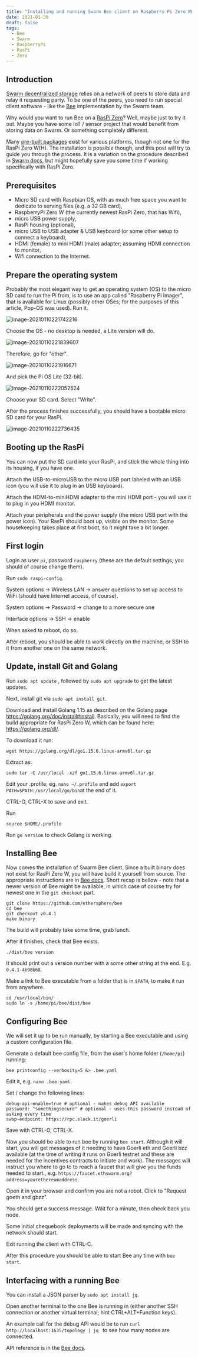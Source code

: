 ```yaml
---
title: "Installing and running Swarm Bee client on Raspberry Pi Zero WH"
date: 2021-01-30
draft: false
tags:
  - Bee
  - Swarm
  - RaspberryPi
  - RasPi
  - Zero
---
```


## Introduction

[Swarm decentralized storage](https://swarm.ethereum.org/) relies on a network of peers to store data and relay it requesting party. To be one of the peers, you need to run special client software - like the [Bee](https://github.com/ethersphere/bee) implementation by the Swarm team.

Why would you want to run Bee on a [RasPi Zero](https://www.raspberrypi.org/products/raspberry-pi-zero-w/)? Well, maybe just to try it out. Maybe you have some IoT / sensor project that would benefit from storing data on Swarm. Or something completely different.

Many [pre-built packages](https://github.com/ethersphere/bee/releases) exist for various platforms, though not one for the RasPi Zero W(H). The installation is possible though, and this post will try to guide you through the process. It is a variation on the procedure described in [Swarm docs](https://docs.ethswarm.org/docs/), but might hopefully save you some time if working specifically with RasPi Zero.

## Prerequisites
- Micro SD card with Raspbian OS, with as much free space you want to dedicate to serving files (e.g. a 32 GB card),
- RaspberryPi Zero W (the currently newest RasPi Zero, that has Wifi),
- micro USB power supply,
- RasPi housing (optional),
- micro USB to USB adapter & USB keyboard (or some other setup to connect a keyboard),
- HDMI (female) to mini HDMI (male) adapter; assuming HDMI connection to monitor,
- Wifi connection to the Internet.

## Prepare the operating system

Probably the most elegant way to get an operating system (OS) to the micro SD card to run the Pi from, is to use an app called "Raspberry Pi Imager", that is available for Linux (possibly other OSes; for the purposes of this article, Pop-OS was used).
Run it.

![image-20210110221742216](/blog-posts/bee-on-raspberry-pi-zero.assets/image-20210110221742216.png)


Choose the OS - no desktop is needed, a Lite version will do.

![image-20210110221839607](/blog-posts/bee-on-raspberry-pi-zero.assets/image-20210110221839607.png)


Therefore, go for "other".

![image-20210110221916671](/blog-posts/bee-on-raspberry-pi-zero.assets/image-20210110221916671.png)

And pick the Pi OS Lite (32-bit).

![image-20210110222052524](/blog-posts/bee-on-raspberry-pi-zero.assets/image-20210110222052524.png)

Choose your SD card. Select "Write".

After the process finishes successfully, you should have a bootable micro SD card for your RasPi.

![image-20210110222736435](/blog-posts/bee-on-raspberry-pi-zero.assets/image-20210110222736435.png)


## Booting up the RasPi

You can now put the SD card into your RasPi, and stick the whole thing into its housing, if you have one.

Attach the USB-to-microUSB to the micro USB port labeled with an USB icon (you will use it to plug in an USB keyboard).

Attach the HDMI-to-miniHDMI adapter to the mini HDMI port - you will use it to plug in you HDMI monitor.

Attach your peripherals and the power supply (the micro USB port with the power icon). Your RasPi should boot up, visible on the monitor. Some housekeeping takes place at first boot, so it might take a bit longer.

## First login

Login as user `pi`, password `raspberry` (these are the default settings, you should of course change them).

Run `sudo raspi-config`.

System options -> Wireless LAN -> answer questions to set up access to WiFi (should have Internet access, of course).

System options -> Password -> change to a more secure one

Interface options -> SSH -> enable

When asked to reboot, do so.

After reboot, you should be able to work directly on the machine, or SSH to it from another one on the same network.

## Update, install Git and Golang

Run `sudo apt update` , followed by `sudo apt upgrade` to get the latest updates.

Next, install git via `sudo apt install git`.

Download and install Golang 1.15 as described on the Golang page https://golang.org/doc/install#install. Basically, you will need to find the build appropriate for RasPi Zero W, which can be found here: https://golang.org/dl/.

To download it run:

`wget https://golang.org/dl/go1.15.6.linux-armv6l.tar.gz`

Extract as:

`sudo tar -C /usr/local -xzf go1.15.6.linux-armv6l.tar.gz`

Edit your .profile, eg. `nano ~/.profile` and add `export PATH=$PATH:/usr/local/go/bin`at the end of it.

CTRL-O, CTRL-X to save and exit.

Run

`source $HOME/.profile`

Run `go version` to check Golang is working.

## Installing Bee

Now comes the installation of Swarm Bee client. Since a built binary does not exist for RasPi Zero W, you will have build it yourself from source. The appropriate instructions are in [Bee docs](https://docs.ethswarm.org/docs/installation/build-from-source). Short recap is bellow - note that a newer version of Bee might be available, in which case of course try for newest one in the `git checkout` part.

```
git clone https://github.com/ethersphere/bee
cd bee
git checkout v0.4.1
make binary
```

The build will probably take some time, grab lunch.

After it finishes, check that Bee exists.

```
./dist/bee version
```

It should print out a version number with a some other string at the end. E.g. `0.4.1-4b98b68`.

Make a link to Bee executable from a folder that is in `$PATH`, to make it run from anywhere.

```
cd /usr/local/bin/
sudo ln -s /home/pi/bee/dist/bee
```

## Configuring Bee

We will set it up to be run manually, by starting a Bee executable and using a custom configuration file.

Generate a default bee config file, from the user's home folder (`/home/pi`) running:

`bee printconfig --verbosity=5 &> .bee.yaml`

Edit it, e.g. `nano .bee.yaml`.

Set / change the following lines:

```
debug-api-enable=true # optional - makes debug API available
password: "somethingsecure" # optional - uses this password instead of asking every time
swap-endpoint: https://rpc.slock.it/goerli
```

Save with CTRL-O, CTRL-X.

Now you should be able to run bee by running `bee start`. Although it will start, you will get messages of it needing to have Goerli eth and Goerli bzz available (at the time of writing it runs on Goerli testnet and these are needed for the incentives contracts to initiate and work). The messages will instruct you where to go to to reach a faucet that will give you the funds needed to start., e.g. `https://faucet.ethswarm.org?address=yourethereumaddress`.

Open it in your browser and confirm you are not a robot. Click to "Request goeth and gbzz".

You should get a success message. Wait for a minute, then check back you node.

Some initial chequebook deployments will be made and syncing with the network should start.

Exit running the client with CTRL-C.

After this procedure you should be able to start Bee any time with `bee start`.

## Interfacing with a running Bee

You can install a JSON parser by `sudo apt install jq`.

Open another terminal to the one Bee is running in (either another SSH connection or another virtual terminal; hint CTRL+ALT+Function keys).

An example call for the debug API would be to run `curl http://localhost:1635/topology | jq ` to see how many nodes are connected.

API reference is in the [Bee docs](https://docs.ethswarm.org/docs/api-reference/api-reference).

